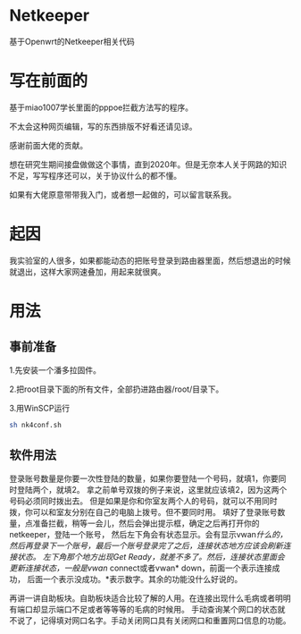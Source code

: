 # Netkeeper
基于Openwrt的Netkeeper相关代码

# 写在前面的
基于miao1007学长里面的pppoe拦截方法写的程序。

不太会这种网页编辑，写的东西排版不好看还请见谅。

感谢前面大佬的贡献。

想在研究生期间接盘做做这个事情，直到2020年。但是无奈本人关于网路的知识不足，写写程序还可以，关于协议什么的都不懂。

如果有大佬原意带带我入门，或者想一起做的，可以留言联系我。

# 起因
我实验室的人很多，如果都能动态的把账号登录到路由器里面，然后想退出的时候就退出，这样大家网速叠加，用起来就很爽。

# 用法

## 事前准备
1.先安装一个潘多拉固件。

2.把root目录下面的所有文件，全部扔进路由器/root/目录下。

3.用WinSCP运行

```sh
sh nk4conf.sh
```
## 软件用法
登录账号数量是你要一次性登陆的数量，如果你要登陆一个号码，就填1，你要同时登陆两个，就填2。
拿之前单号双拨的例子来说，这里就应该填2，因为这两个号码必须同时拨出去。
但是如果是你和你室友两个人的号码，就可以不用同时拨，你可以和室友分别在自己的电脑上拨号。但不要同时用。
填好了登录账号数量，点准备拦截，稍等一会儿，然后会弹出提示框，确定之后再打开你的netkeeper，登陆一个账号，
然后左下角会有状态显示。会有显示vwan*什么的，然后再登录下一个账号，最后一个账号登录完了之后，连接状态地方应该会刷新连接状态。
左下角那个地方出现Get Ready，就差不多了。然后，连接状态里面会更新连接状态，一般是vwan* connect或者vwan* down，前面一个表示连接成功，
后面一个表示没成功。*表示数字。其余的功能没什么好说的。

再讲一讲自助板块。自助板块适合比较了解的人用。在连接出现什么毛病或者明明有端口却显示端口不足或者等等等的毛病的时候用。
手动查询某个网口的状态就不说了，记得填对网口名字。手动关闭网口具有关闭网口和重置网口信息的功能。
